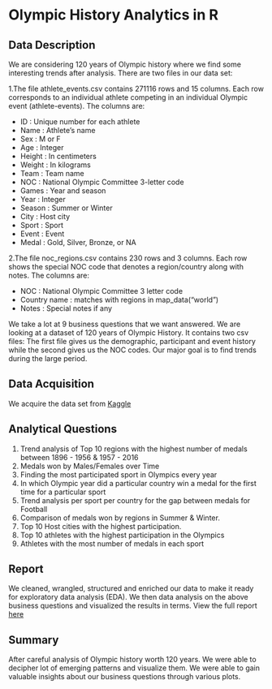 # Olympic History Analytics in R

## Data Description

We are considering 120 years of Olympic history where we find some interesting trends after analysis. There are two files in our data set:

1.The file athlete_events.csv contains 271116 rows and 15 columns. Each row corresponds to an individual athlete competing in an individual Olympic event (athlete-events). The columns are:

- ID : Unique number for each athlete
- Name : Athlete’s name
- Sex : M or F
- Age : Integer
- Height : In centimeters
- Weight : In kilograms
- Team : Team name
- NOC : National Olympic Committee 3-letter code
- Games : Year and season
- Year : Integer
- Season : Summer or Winter
- City : Host city
- Sport : Sport
- Event : Event
- Medal : Gold, Silver, Bronze, or NA

2.The file noc_regions.csv contains 230 rows and 3 columns. Each row shows the special NOC code that denotes a region/country along with notes. The columns are:

- NOC : National Olympic Committee 3 letter code
- Country name : matches with regions in map_data(“world”)
- Notes : Special notes if any

We take a lot at 9 business questions that we want answered.
We are looking at a dataset of 120 years of Olympic History. 
It contains two csv files: The first file gives us the demographic, participant and event history while the second gives us the NOC codes. Our major goal is to find trends during the large period. 

## Data Acquisition

We acquire the data set from [Kaggle](https://www.kaggle.com/heesoo37/120-years-of-olympic-historyathletes-and-results?select=athlete_events.csv)

## Analytical Questions

1. Trend analysis of Top 10 regions with the highest number of medals between 1896 - 1956 & 1957 - 2016
2. Medals won by Males/Females over Time
3. Finding the most participated sport in Olympics every year
4. In which Olympic year did a particular country win a medal for the first time for a particular sport
5. Trend analysis per sport per country for the gap between medals for Football
6. Comparison of medals won by regions in Summer & Winter.	
7. Top 10 Host cities with the highest participation.
8. Top 10 athletes with the highest participation in the Olympics
9. Athletes with the most number of medals in each sport

## Report
We cleaned, wrangled, structured and enriched our data to make it ready for exploratory data analysis (EDA). We then data analysis on the above business questions and visualized the results in terms.
View the full report [here](https://github.com/Thomas-George-T/Olympic-History-Analytics-in-R/blob/main/Olympic-History.pdf)

## Summary
After careful analysis of Olympic history worth 120 years. We were able to decipher lot of emerging patterns and visualize them. We were able to gain valuable insights about our business questions through various plots.
